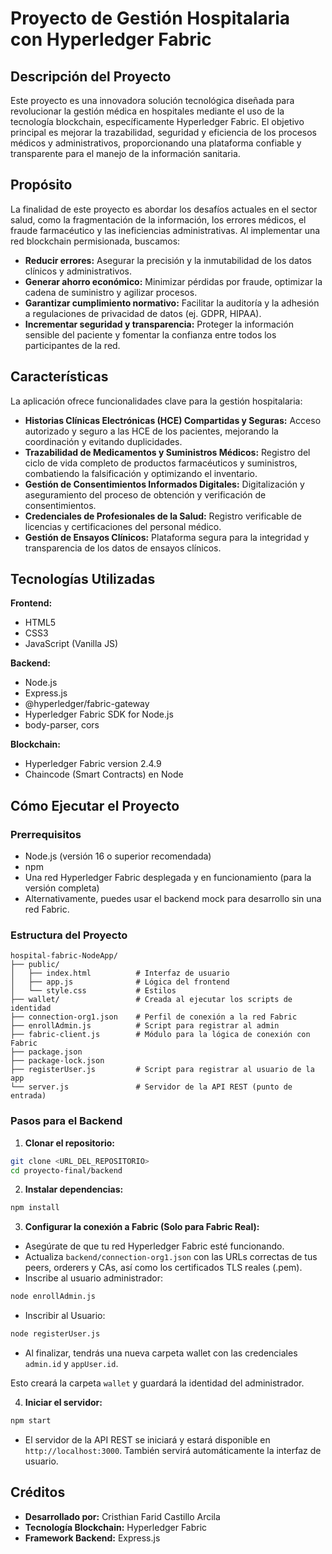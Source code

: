 # Proyecto de Gestión Hospitalaria con Hyperledger Fabric

## Descripción del Proyecto

Este proyecto es una innovadora solución tecnológica diseñada para revolucionar la gestión médica en hospitales mediante el uso de la tecnología blockchain, específicamente Hyperledger Fabric. El objetivo principal es mejorar la trazabilidad, seguridad y eficiencia de los procesos médicos y administrativos, proporcionando una plataforma confiable y transparente para el manejo de la información sanitaria.

## Propósito

La finalidad de este proyecto es abordar los desafíos actuales en el sector salud, como la fragmentación de la información, los errores médicos, el fraude farmacéutico y las ineficiencias administrativas. Al implementar una red blockchain permisionada, buscamos:

- **Reducir errores:** Asegurar la precisión y la inmutabilidad de los datos clínicos y administrativos.
- **Generar ahorro económico:** Minimizar pérdidas por fraude, optimizar la cadena de suministro y agilizar procesos.
- **Garantizar cumplimiento normativo:** Facilitar la auditoría y la adhesión a regulaciones de privacidad de datos (ej. GDPR, HIPAA).
- **Incrementar seguridad y transparencia:** Proteger la información sensible del paciente y fomentar la confianza entre todos los participantes de la red.

## Características

La aplicación ofrece funcionalidades clave para la gestión hospitalaria:

- **Historias Clínicas Electrónicas (HCE) Compartidas y Seguras:** Acceso autorizado y seguro a las HCE de los pacientes, mejorando la coordinación y evitando duplicidades.
- **Trazabilidad de Medicamentos y Suministros Médicos:** Registro del ciclo de vida completo de productos farmacéuticos y suministros, combatiendo la falsificación y optimizando el inventario.
- **Gestión de Consentimientos Informados Digitales:** Digitalización y aseguramiento del proceso de obtención y verificación de consentimientos.
- **Credenciales de Profesionales de la Salud:** Registro verificable de licencias y certificaciones del personal médico.
- **Gestión de Ensayos Clínicos:** Plataforma segura para la integridad y transparencia de los datos de ensayos clínicos.

## Tecnologías Utilizadas

**Frontend:**

- HTML5
- CSS3
- JavaScript (Vanilla JS)

**Backend:**

- Node.js
- Express.js
- @hyperledger/fabric-gateway
- Hyperledger Fabric SDK for Node.js
- body-parser, cors

**Blockchain:**

- Hyperledger Fabric version 2.4.9
- Chaincode (Smart Contracts) en Node

## Cómo Ejecutar el Proyecto

### Prerrequisitos

- Node.js (versión 16 o superior recomendada)
- npm
- Una red Hyperledger Fabric desplegada y en funcionamiento (para la versión completa)
- Alternativamente, puedes usar el backend mock para desarrollo sin una red Fabric.

### Estructura del Proyecto

```
hospital-fabric-NodeApp/
├── public/
│   ├── index.html          # Interfaz de usuario
│   ├── app.js              # Lógica del frontend
│   └── style.css           # Estilos
├── wallet/                 # Creada al ejecutar los scripts de identidad
├── connection-org1.json    # Perfil de conexión a la red Fabric
├── enrollAdmin.js          # Script para registrar al admin
├── fabric-client.js        # Módulo para la lógica de conexión con Fabric
├── package.json
├── package-lock.json
├── registerUser.js         # Script para registrar al usuario de la app
└── server.js               # Servidor de la API REST (punto de entrada)
```

### Pasos para el Backend

1. **Clonar el repositorio:**

```bash
git clone <URL_DEL_REPOSITORIO>
cd proyecto-final/backend
```

2. **Instalar dependencias:**

```bash
npm install
```

3. **Configurar la conexión a Fabric (Solo para Fabric Real):**

- Asegúrate de que tu red Hyperledger Fabric esté funcionando.
- Actualiza `backend/connection-org1.json` con las URLs correctas de tus peers, orderers y CAs, así como los certificados TLS reales (.pem).
- Inscribe al usuario administrador:

```bash
node enrollAdmin.js
```
- Inscribir al Usuario:
```bash
node registerUser.js
```
- Al finalizar, tendrás una nueva carpeta wallet con las credenciales `admin.id` y `appUser.id`.

Esto creará la carpeta `wallet` y guardará la identidad del administrador.

4. **Iniciar el servidor:**

```bash
npm start 
```
- El servidor de la API REST se iniciará y estará disponible en `http://localhost:3000`. También servirá automáticamente la interfaz de usuario.

## Créditos

- **Desarrollado por:** Cristhian Farid Castillo Arcila
- **Tecnología Blockchain:** Hyperledger Fabric
- **Framework Backend:** Express.js
